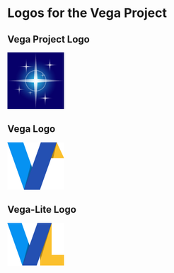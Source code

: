 # Logos for the Vega Project

## Vega Project Logo

![Vega Project Logo](assets/Project@128.png)

## Vega Logo

![Vega Logo](assets/VG_Color@128.png)

## Vega-Lite Logo

![Vega-Lite Logo](assets/VL_Color@128.png)
